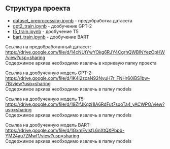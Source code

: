 ## Структура проекта

 - [dataset_preprocessing.ipynb](./dataset_preprocessing.ipynb) - предобработка датасета
 - [gpt2_train.ipynb](./gpt2_train.ipynb) - дообучение GPT-2
 - [t5_train.ipynb](./t5_train.ipynb) - дообучение T5
 - [bart_train.ipynb](./bart_train.ipynb) - дообучение BART

Ссылка на предобработанный датасет:
https://drive.google.com/file/d/14cNUtYwYOkg6RJY4CgrhQWBINYezOpHW/view?usp=sharing  
Содержимое архива необходимо извлечь в корневую папку проекта

Ссылка на дообученную модель GPT-2:  
https://drive.google.com/file/d/1K4i2zcaN92NyuH7r_FNHr60iBS1bw-7B/view?usp=sharing  
Содержимое архива необходимо извлечь в папку models

Ссылка на дообученную модель T5:  
https://drive.google.com/file/d/19ZlfJKqzj1lA6RdFut7sooTa4_yACWPO/view?usp=sharing  
Содержимое архива необходимо извлечь в папку models

Ссылка на дообученную модель BART:  
https://drive.google.com/file/d/1GxmEvIsfL6nXtQXPbpb-YM24au7ZMwf1/view?usp=sharing  
Содержимое архива необходимо извлечь в папку models